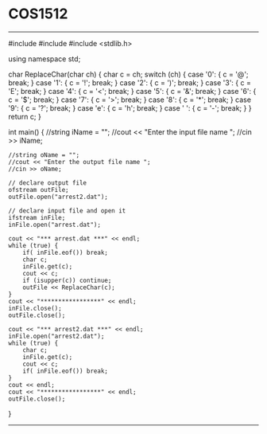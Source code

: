 # COS1512

**********************
#include <iostream>
#include <fstream>
#include <stdlib.h>

using namespace std;

char ReplaceChar(char ch)
{
    char c = ch;
    switch (ch) 
    {
        case '0':
        {
            c = '@';
            break;
        }
        case '1':
        {
            c = '!';
            break;
        }
        case '2':
        {
            c = ')';
            break;
        }
        case '3':
        {
            c = 'E';
            break;
        }
        case '4':
        {
            c = '<';
            break;
        }
        case '5':
        {
            c = '&';
            break;
        }
        case '6':
        {
            c = '$';
            break;
        }
        case '7':
        {
            c = '>';
            break;
        }
        case '8':
        {
            c = '*';
            break;
        }
        case '9':
        {
            c = '?';
            break;
        }
        case 'e':
        {
            c = 'h';
            break;
        }
        case ' ':
        {
            c = '-';
            break;
        }
    }
    return c;
}

int main()
{
    //string iName = "";
    //cout << "Enter the input file name ";
    //cin >> iName;
    
    //string oName = "";
    //cout << "Enter the output file name ";
    //cin >> oName;
    
    // declare output file
    ofstream outFile;
    outFile.open("arrest2.dat");
    
    // declare input file and open it
    ifstream inFile;
    inFile.open("arrest.dat");
    
    cout << "*** arrest.dat ***" << endl;
    while (true) {
        if( inFile.eof()) break;
        char c;
        inFile.get(c);
        cout << c;
        if (isupper(c)) continue;
        outFile << ReplaceChar(c);
    }
    cout << "*****************" << endl;
    inFile.close();
    outFile.close();
    
    cout << "*** arrest2.dat ***" << endl;
    inFile.open("arrest2.dat");
    while (true) {
        char c;
        inFile.get(c);
        cout << c;
        if( inFile.eof()) break;
    }
    cout << endl;
    cout << "*****************" << endl;
    outFile.close();
}
**********************
